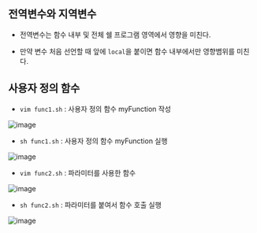 

## 전역변수와 지역변수

- 전역변수는 함수 내부 및 전체 쉘 프로그램 영역에서 영향을 미친다.

- 만약 변수 처음 선언할 때 앞에 `local`을 붙이면 함수 내부에서만 영향볌위를 미친다. 


## 사용자 정의 함수

- `vim func1.sh` : 사용자 정의 함수 myFunction 작성

![image](https://user-images.githubusercontent.com/77392444/113670068-9cfb5800-96ef-11eb-8b32-6c793fe25a66.png)

- `sh func1.sh` : 사용자 정의 함수 myFunction 실행

![image](https://user-images.githubusercontent.com/77392444/113670125-ab497400-96ef-11eb-967f-537b7b684978.png)

- `vim func2.sh` : 파라미터를 사용한 함수

![image](https://user-images.githubusercontent.com/77392444/113670504-2dd23380-96f0-11eb-983a-51d49c3f93d8.png)


- `sh func2.sh` : 파라미터를 붙여서 함수 호출 실행

![image](https://user-images.githubusercontent.com/77392444/113670553-3dea1300-96f0-11eb-9c36-0769e5025021.png)

